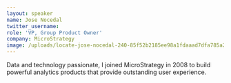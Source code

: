 ```yaml
---
layout: speaker
name: Jose Nocedal
twitter_username: 
role: 'VP, Group Product Owner'
company: MicroStrategy
image: /uploads/locate-jose-nocedal-240-85f52b2185ee98a1fdaaad7dfa785a2d.jpg
---
```


Data and technology passionate, I joined MicroStrategy in 2008 to build powerful analytics products that provide outstanding user experience.